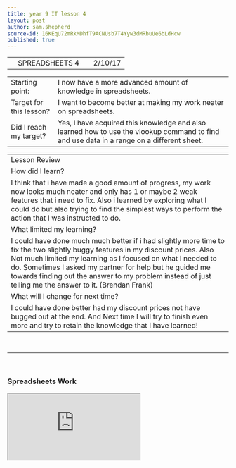 ```yaml
---
title: year 9 IT lesson 4
layout: post
author: sam.shepherd
source-id: 16KEqU72mRkMDhfT9ACNUsb7T4Yyw3dMRbuUe6bLdHcw
published: true
---
```

<table>
  <tr>
    <td></td>
    <td>SPREADSHEETS 4</td>
    <td></td>
    <td>2/10/17</td>
  </tr>
</table>


<table>
  <tr>
    <td>Starting point:</td>
    <td>I now have a more advanced amount of knowledge in spreadsheets. </td>
  </tr>
  <tr>
    <td>Target for this lesson?</td>
    <td>I want to become better at making my work neater on spreadsheets.</td>
  </tr>
  <tr>
    <td>Did I reach my target?</td>
    <td>Yes, I have acquired this knowledge and also learned how to use the vlookup command to find and use data in a range on a different sheet.</td>
  </tr>
</table>


<table>
  <tr>
    <td>Lesson Review</td>
  </tr>
  <tr>
    <td>How did I learn?</td>
  </tr>
  <tr>
    <td>I think that i have made a good amount of progress, my work now looks much neater and only has 1 or maybe 2 weak features that i need to fix. Also i learned by exploring what I could do but also trying to find the simplest ways to perform the action that I was instructed to do.
</td>
  </tr>
  <tr>
    <td>What limited my learning?</td>
  </tr>
  <tr>
    <td>I could have done much much better if i had slightly more time to fix the two slightly buggy features in my discount prices. Also Not much limited my learning as I focused on what I needed to do. Sometimes I asked my partner for help but he guided me towards finding out the answer to my problem instead of just telling me the answer to it. (Brendan Frank)</td>
  </tr>
  <tr>
    <td>What will I change for next time?</td>
  </tr>
  <tr>
    <td>I could have done better had my discount prices not have bugged out at the end. And Next time I will try to finish even more and try to retain the knowledge that I have learned!</td>
  </tr>
</table>

<br>
<hr>
<br>

<h3>Spreadsheets Work</h3>

<iframe src="https://docs.google.com/spreadsheets/d/e/2PACX-1vSZIA49k5ryBB85nU2yMDVfUqWywkCv9IzXZS4cSqb1dsM-nsYbOWJ00SSRu3AJnCBqnbivJFATxi0W/pubhtml?widget=true&amp;headers=false"></iframe>


